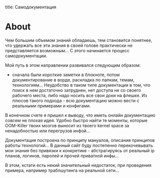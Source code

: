 title: Самодокументация

# About

Чем большим объемом знаний обладаешь, тем становится понятнее, что удержать все эти знания в своей голове практически не представляется возможным...
С этого начинается процесс самодокументации. 

Мой путь в этом направлении развивался следующим образом:

- сначала были короткие заметки в блокноте, потом документирование в ворде, раскладка по папкам, темам, технологиям...
Неудобство в таком типе документации в том, что поиск в нем достаточно затруднен, нет доступа не со своего рабочего места, либо надо носить все свои доки на флешке.
Из плюсов такого подхода - всю документацию можно вести с реальными примерами и конфигами.

В конечном счете я пришел к выводу, что иметь онлайн документацию совсем не плохая идея.
Удобно быстро найти те моменты, которые OOM-Killer твоих мозгов выносит из твоего kernel space за ненадобностью или перегрузов инфой...

Документация построена по принципу мануалов, описания принципов работы технологий...
В данный сайт буду постепенно перекочевывать мои знания без привязки к конкретике - абстрагируясь от реальный ip планов, логинов, паролей и прочей приватной инфы...

В этом, кстати есть некий значительный недостаток, при проведения примера, например траблшутинга на реальной сети...